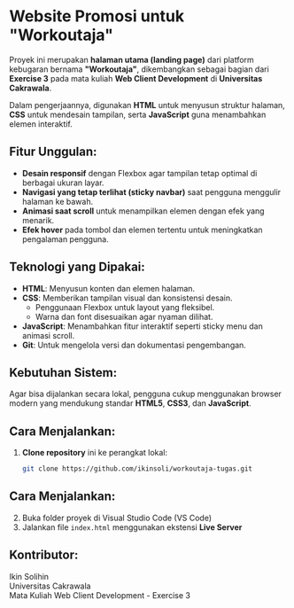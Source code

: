 # Website Promosi untuk "Workoutaja"

Proyek ini merupakan **halaman utama (landing page)** dari platform kebugaran bernama **"Workoutaja"**, dikembangkan sebagai bagian dari **Exercise 3** pada mata kuliah **Web Client Development** di **Universitas Cakrawala**.

Dalam pengerjaannya, digunakan **HTML** untuk menyusun struktur halaman, **CSS** untuk mendesain tampilan, serta **JavaScript** guna menambahkan elemen interaktif.

## Fitur Unggulan:
- **Desain responsif** dengan Flexbox agar tampilan tetap optimal di berbagai ukuran layar.
- **Navigasi yang tetap terlihat (sticky navbar)** saat pengguna menggulir halaman ke bawah.
- **Animasi saat scroll** untuk menampilkan elemen dengan efek yang menarik.
- **Efek hover** pada tombol dan elemen tertentu untuk meningkatkan pengalaman pengguna.

## Teknologi yang Dipakai:
- **HTML**: Menyusun konten dan elemen halaman.
- **CSS**: Memberikan tampilan visual dan konsistensi desain.
  - Penggunaan Flexbox untuk layout yang fleksibel.
  - Warna dan font disesuaikan agar nyaman dilihat.
- **JavaScript**: Menambahkan fitur interaktif seperti sticky menu dan animasi scroll.
- **Git**: Untuk mengelola versi dan dokumentasi pengembangan.

## Kebutuhan Sistem:
Agar bisa dijalankan secara lokal, pengguna cukup menggunakan browser modern yang mendukung standar **HTML5**, **CSS3**, dan **JavaScript**.

## Cara Menjalankan:
1. **Clone repository** ini ke perangkat lokal:
   ```bash
   git clone https://github.com/ikinsoli/workoutaja-tugas.git

## Cara Menjalankan:
2. Buka folder proyek di Visual Studio Code (VS Code)
3. Jalankan file `index.html` menggunakan ekstensi **Live Server**

## Kontributor:
Ikin Solihin  
Universitas Cakrawala  
Mata Kuliah Web Client Development - Exercise 3